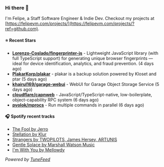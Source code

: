 ### Hi there 👋

I'm Felipe, a Staff Software Engineer & Indie Dev. Checkout my projects at [https://felipevm.com/projects/](https://felipevm.com/projects/?ref=github.com).

#### ⭐ Recent Stars
- **[Lorenzo-Coslado/fingerprinter-js](https://github.com/Lorenzo-Coslado/fingerprinter-js)** - Lightweight JavaScript library (with full TypeScript support) for generating unique browser fingerprints — ideal for device identification, analytics, and fraud prevention. (4 days ago)
- **[PlakarKorp/plakar](https://github.com/PlakarKorp/plakar)** - plakar is a backup solution powered by Kloset and ptar (5 days ago)
- **[khairul169/garage-webui](https://github.com/khairul169/garage-webui)** - WebUI for Garage Object Storage Service (5 days ago)
- **[cloudflare/capnweb](https://github.com/cloudflare/capnweb)** - JavaScript/TypeScript-native, low-boilerplate, object-capability RPC system (6 days ago)
- **[pvolok/mprocs](https://github.com/pvolok/mprocs)** - Run multiple commands in parallel (6 days ago)

#### 🎧 Spotify recent tracks
- [The Fool by Jerro](https://open.spotify.com/track/4lWZp94yvNRHC8H2z2FePw)
- [Stellation by Klur](https://open.spotify.com/track/2FJdNaapk5ZFaNeKJG0dcu)
- [Strangers by TWOPILOTS, James Hersey, ARTUNIS](https://open.spotify.com/track/5FZ3F8RDenKwUHvAfcdGjS)
- [Gentle Solace by Marshall Watson Music](https://open.spotify.com/track/7mvZMpWkAvNtSdyR0SGxMN)
- [I&#39;m With You by Mellowdy](https://open.spotify.com/track/7uN26gzhKyuKpB6NfKjH8u)

_Powered by [TuneFeed](https://tunefeed.app?ref=github.com)_

